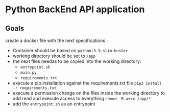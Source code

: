 # Python BackEnd API application
 
 ## Goals
 create a docker file with the next specifications :
  - Container should be based on ```python:3.9-slim-buster```
  - working directory should be set to ```/app```
  - the next files needas to be copied into the working directory:
    - ```entrypoint.sh```
    - ```main.py```
    - ```requirements.txt```
  - execute a pip installation against the requirements.txt file ```pip3 install -r requirements.txt```
  - execute a permission change on the files inside the working directory to add read and execute access to everything ```chmod -R a+rx /app/*```
  - add the ```entrypoint.sh``` as an entrypoint
